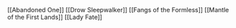 [[Abandoned One]]
[[Drow Sleepwalker]]
[[Fangs of the Formless]]
[[Mantle of the First Lands]]
[[Lady Fate]]

